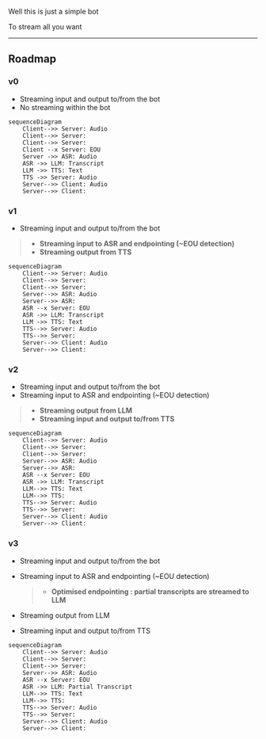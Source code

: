 Well this is just a simple bot

To stream all you want

---
## Roadmap

### v0

- Streaming input and output to/from the bot
- No streaming within the bot

```mermaid
sequenceDiagram
    Client-->> Server: Audio
    Client-->> Server: 
    Client-->> Server: 
    Client --x Server: EOU
    Server ->> ASR: Audio
    ASR ->> LLM: Transcript
    LLM ->> TTS: Text
    TTS ->> Server: Audio
    Server-->> Client: Audio
    Server-->> Client: 

```

### v1

- Streaming input and output to/from the bot

> - **Streaming input to ASR and endpointing (~EOU detection)**
> - **Streaming output from TTS**

```mermaid
sequenceDiagram
    Client-->> Server: Audio
    Client-->> Server: 
    Client-->> Server: 
    Server-->> ASR: Audio
    Server-->> ASR: 
    ASR --x Server: EOU
    ASR ->> LLM: Transcript
    LLM ->> TTS: Text
    TTS-->> Server: Audio
    TTS-->> Server: 
    Server-->> Client: Audio
    Server-->> Client: 

```

### v2

- Streaming input and output to/from the bot
- Streaming input to ASR and endpointing (~EOU detection)

> - **Streaming output from LLM** 
> - **Streaming input and output to/from TTS**

```mermaid
sequenceDiagram
    Client-->> Server: Audio
    Client-->> Server: 
    Client-->> Server: 
    Server-->> ASR: Audio
    Server-->> ASR: 
    ASR --x Server: EOU
    ASR ->> LLM: Transcript
    LLM-->> TTS: Text
    LLM-->> TTS: 
    TTS-->> Server: Audio
    TTS-->> Server: 
    Server-->> Client: Audio
    Server-->> Client: 

```

### v3

- Streaming input and output to/from the bot
- Streaming input to ASR and endpointing (~EOU detection)

  > - **Optimised endpointing : partial transcripts are streamed to LLM**
- Streaming output from LLM 
- Streaming input and output to/from TTS

```mermaid
sequenceDiagram
    Client-->> Server: Audio
    Client-->> Server: 
    Client-->> Server: 
    Server-->> ASR: Audio
    ASR --x Server: EOU
    ASR ->> LLM: Partial Transcript
    LLM-->> TTS: Text
    LLM-->> TTS: 
    TTS-->> Server: Audio
    TTS-->> Server: 
    Server-->> Client: Audio
    Server-->> Client: 

```
